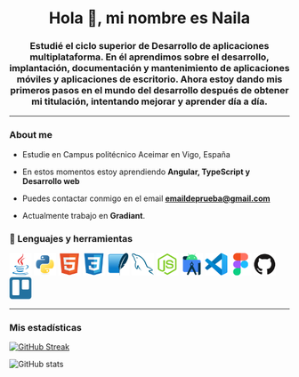 <div id="header" align="center">
    <h1 align="center"> Hola 👋, mi nombre es Naila</h1>
    <h3 align="center">Estudié el ciclo superior de Desarrollo de aplicaciones multiplataforma. En él aprendimos sobre el desarrollo, implantación, documentación y mantenimiento  de aplicaciones móviles y aplicaciones de escritorio. Ahora estoy dando mis primeros pasos en el mundo del desarrollo después de obtener mi titulación, intentando mejorar y aprender día a día.</h3>
</div>

---

### About me

- Estudie en Campus politécnico Aceimar en Vigo, España

- En estos momentos estoy aprendiendo **Angular, TypeScript y Desarrollo web**

- Puedes contactar conmigo en el email **emaildeprueba@gmail.com**

- Actualmente trabajo en **Gradiant**.

<div align="left">
    <h3>🧰 Lenguajes y herramientas</h3>
    <div>
        <img src="https://github.com/devicons/devicon/blob/master/icons/java/java-original.svg" title="Java" alt="Java" width="40" height="40"/>
        <img src="https://github.com/devicons/devicon/blob/master/icons/python/python-original.svg" title="Python" alt="Python" width="40" height="40"/>
        <img src="https://github.com/devicons/devicon/blob/master/icons/html5/html5-original.svg" title="HTML5" alt="HTML5" width="40" height="40"/>
        <img src="https://github.com/devicons/devicon/blob/master/icons/css3/css3-original.svg" title="CSS3" alt="CSS3" width="40" height="40"/>
        <img src="https://github.com/devicons/devicon/blob/master/icons/sqlite/sqlite-original.svg" title="SQLite" alt="SQLite" width="40" height="40"/>
        <img src="https://github.com/devicons/devicon/blob/master/icons/mysql/mysql-original.svg" title="MySQL" alt="MySQL" width="40" height="40"/>
        <img src="https://github.com/devicons/devicon/blob/master/icons/nodejs/nodejs-original.svg" title="NODEJS" alt="NODEJS" width="40" height="40"/>
        <img src="https://github.com/devicons/devicon/blob/master/icons/androidstudio/androidstudio-original.svg" title="AndroidStudio" alt="AndroidStudio" width="40" height="40"/>
        <img src="https://github.com/devicons/devicon/blob/master/icons/vscode/vscode-original.svg" title="VSCODE" alt="VSCODE" width="40" height="40"/>
        <img src="https://github.com/devicons/devicon/blob/master/icons/figma/figma-original.svg" title="Figma" alt="Figma" width="40" height="40"/>
        <img src="https://github.com/devicons/devicon/blob/master/icons/github/github-original.svg" title="GitHub" alt="GitHub" width="40" height="40"/>
        <img src="https://github.com/devicons/devicon/blob/master/icons/trello/trello-plain.svg" title="Trello" alt="Trello" width="40" height="40"/>
    </div>
</div>

---

### Mis estadísticas

[![GitHub Streak](http://github-readme-streak-stats.herokuapp.com?user=Nailalvz&theme=ambient-gradient&hide_border=true&locale=es&date_format=j%20M%5B%20Y%5D&mode=weekly&exclude_days=Sun%2CSat&card_width=490)](https://git.io/streak-stats)

![GitHub stats](https://github-readme-stats.vercel.app/api?username=Nailalvz&show_icons=true&theme=bear)

